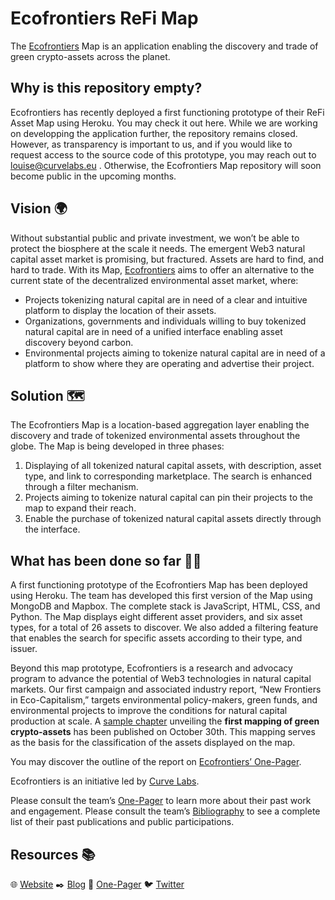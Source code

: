 # Ecofrontiers ReFi Map

The [Ecofrontiers](https://ecofrontiers.xyz/) Map is an application enabling the discovery and trade of green crypto-assets across the planet. 

## Why is this repository empty?
Ecofrontiers has recently deployed a first functioning prototype of their ReFi Asset Map using Heroku. You may check it out here. While we are working on developping the application further, the repository remains closed. However, as transparency is important to us, and if you would like to request access to the source code of this prototype, you may reach out to louise@curvelabs.eu . Otherwise, the Ecofrontiers Map repository will soon become public in the upcoming months.

## Vision 🌍
Without substantial public and private investment, we won’t be able to protect the biosphere at the scale it needs. The emergent Web3 natural capital asset market is promising, but fractured. Assets are hard to find, and hard to trade. With its Map, [Ecofrontiers](https://mirror.xyz/ecofrontiers.eth/TYJd-4ktkw4gmpgPbxKIlgPCEloTKvT1fuVLIL_SiyQ) aims to offer an alternative to the current state of the decentralized environmental asset market, where:
* Projects tokenizing natural capital are in need of a clear and intuitive platform to display the location of their assets.
* Organizations, governments and individuals willing to buy tokenized natural capital are in need of a unified interface enabling asset discovery beyond carbon.
* Environmental projects aiming to tokenize natural capital are in need of a platform to show where they are operating and advertise their project.

## Solution 🗺️
The Ecofrontiers Map is a location-based aggregation layer enabling the discovery and trade of tokenized environmental assets throughout the globe.
The Map is being developed in three phases:

1. Displaying of all tokenized natural capital assets, with description, asset type, and link to corresponding marketplace. The search is enhanced through a filter mechanism.
2. Projects aiming to tokenize natural capital can pin their projects to the map to expand their reach.
3. Enable the purchase of tokenized natural capital assets directly through the interface.

## What has been done so far 🧑‍💻
A first functioning prototype of the Ecofrontiers Map has been deployed using Heroku. The team has developed this first version of the Map using MongoDB and Mapbox. The complete stack is JavaScript, HTML, CSS, and Python. The Map displays eight different asset providers, and six asset types, for a total of 26 assets to discover. We also added a filtering feature that enables the search for specific assets according to their type, and issuer.

Beyond this map prototype, Ecofrontiers is a research and advocacy program to advance the potential of Web3 technologies in natural capital markets. Our first campaign and associated industry report, “New Frontiers in Eco-Capitalism,” targets environmental policy-makers, green funds, and environmental projects to improve the conditions for natural capital production at scale. A [sample chapter](https://mirror.xyz/ecofrontiers.eth/zkh2LoADInAgr7GLbXnsuUOEcwJKFE4GuUSYuYU22io) unveiling the **first mapping of green crypto-assets** has been published on October 30th. This mapping serves as the basis for the classification of the assets displayed on the map. 

You may discover the outline of the report on [Ecofrontiers’ One-Pager](https://www.notion.so/Ecofrontiers-8277c23c652a41729400973a360cf262).

Ecofrontiers is an initiative led by [Curve Labs](https://www.curvelabs.eu/).

Please consult the team’s [One-Pager](https://www.notion.so/curvelabs/One-Pager-ReFi-Web3-Consulting-d797c4bd29824c22b5c159b4ade38510) to learn more about their past work and engagement. 
Please consult the team’s [Bibliography](https://www.notion.so/curvelabs/One-Pager-ReFi-Web3-Consulting-d797c4bd29824c22b5c159b4ade38510) to see a complete list of their past publications and public participations.

## Resources 📚
🌐 [Website](https://ecofrontiers.xyz/)
✒️ [Blog](https://mirror.xyz/ecofrontiers.eth)
📜 [One-Pager](https://www.notion.so/Ecofrontiers-8277c23c652a41729400973a360cf262)
🐦 [Twitter](https://twitter.com/ecofrontiers)
